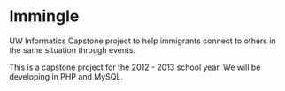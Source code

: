 Immingle
========

UW Informatics Capstone project to help immigrants connect to others in the same situation through events.

This is a capstone project for the 2012 - 2013 school year. We will be developing in PHP and MySQL.
